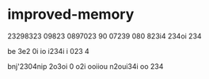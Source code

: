 # improved-memory
23298323 09823 0897023 90 07239 080 823i4 234oi 234 


be 3e2 0i io i234i i 023 4 

bnj'2304nip 2o3oi 0 o2i ooiiou n2oui34i oo 234 

